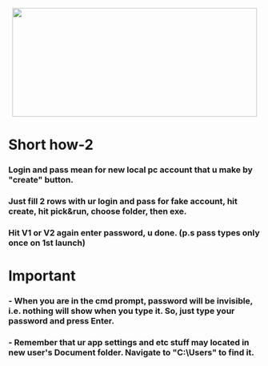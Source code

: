 <p align="center">
  <img width="489" height="217" src="https://i.imgur.com/02KJWK3.png">
</p>

<h1> Short how-2 </h1> 

### Login and pass mean for new local pc account that u make by "create" button.
### Just fill 2 rows with ur login and pass for fake account, hit create, hit pick&run, choose folder, then exe.
### Hit V1 or V2 again enter password, u done. (p.s pass types only once on 1st launch)

<h1> Important </h1> 

### - When you are in the cmd prompt, password will be invisible, i.e. nothing will show when you type it. So, just type your password and press Enter.
### - Remember that ur app settings and etc stuff may located in new user's Document folder. Navigate to "C:\Users" to find it.
